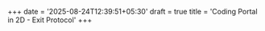 +++
date = '2025-08-24T12:39:51+05:30'
draft = true
title = 'Coding Portal in 2D - Exit Protocol'
+++
